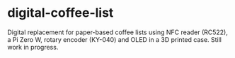 # digital-coffee-list
Digital replacement for paper-based coffee lists using NFC reader (RC522), a Pi Zero W, rotary encoder (KY-040) and OLED in a 3D printed case.
Still work in progress.
